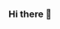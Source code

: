### Hi there 👋

<!--
**NikkoB702/NikkoB702** is a ✨ _special_ ✨ repository because its `README.md` (this file) appears on your GitHub profile.



![octocat-1682870551266](https://user-images.githubusercontent.com/80132877/235363911-205f837f-d414-4068-afe8-2e44fdb02017.png)

Here are some ideas to get you started:

- 🔭 I’m currently working on ...
- 🌱 I’m currently learning ...
- 👯 I’m looking to collaborate on ...
- 🤔 I’m looking for help with ...
- 💬 Ask me about ...
- 📫 How to reach me: ...
- 😄 Pronouns: ...
- ⚡ Fun fact: ...
-->
